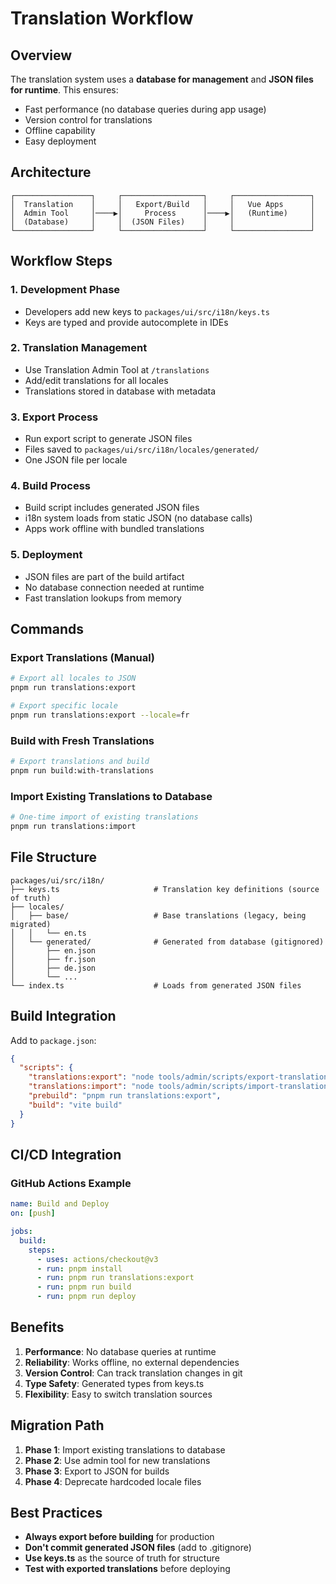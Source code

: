 # Translation Workflow

## Overview

The translation system uses a **database for management** and **JSON files for runtime**. This ensures:
- Fast performance (no database queries during app usage)
- Version control for translations
- Offline capability
- Easy deployment

## Architecture

```
┌─────────────────┐     ┌──────────────────┐     ┌─────────────────┐
│  Translation    │     │   Export/Build   │     │   Vue Apps      │
│  Admin Tool     │────▶│     Process      │────▶│   (Runtime)     │
│  (Database)     │     │  (JSON Files)    │     │                 │
└─────────────────┘     └──────────────────┘     └─────────────────┘
```

## Workflow Steps

### 1. Development Phase
- Developers add new keys to `packages/ui/src/i18n/keys.ts`
- Keys are typed and provide autocomplete in IDEs

### 2. Translation Management
- Use Translation Admin Tool at `/translations`
- Add/edit translations for all locales
- Translations stored in database with metadata

### 3. Export Process
- Run export script to generate JSON files
- Files saved to `packages/ui/src/i18n/locales/generated/`
- One JSON file per locale

### 4. Build Process
- Build script includes generated JSON files
- i18n system loads from static JSON (no database calls)
- Apps work offline with bundled translations

### 5. Deployment
- JSON files are part of the build artifact
- No database connection needed at runtime
- Fast translation lookups from memory

## Commands

### Export Translations (Manual)
```bash
# Export all locales to JSON
pnpm run translations:export

# Export specific locale
pnpm run translations:export --locale=fr
```

### Build with Fresh Translations
```bash
# Export translations and build
pnpm run build:with-translations
```

### Import Existing Translations to Database
```bash
# One-time import of existing translations
pnpm run translations:import
```

## File Structure

```
packages/ui/src/i18n/
├── keys.ts                     # Translation key definitions (source of truth)
├── locales/
│   ├── base/                   # Base translations (legacy, being migrated)
│   │   └── en.ts
│   └── generated/              # Generated from database (gitignored)
│       ├── en.json
│       ├── fr.json
│       ├── de.json
│       └── ...
└── index.ts                    # Loads from generated JSON files
```

## Build Integration

Add to `package.json`:
```json
{
  "scripts": {
    "translations:export": "node tools/admin/scripts/export-translations.js",
    "translations:import": "node tools/admin/scripts/import-translations.js",
    "prebuild": "pnpm run translations:export",
    "build": "vite build"
  }
}
```

## CI/CD Integration

### GitHub Actions Example
```yaml
name: Build and Deploy
on: [push]

jobs:
  build:
    steps:
      - uses: actions/checkout@v3
      - run: pnpm install
      - run: pnpm run translations:export
      - run: pnpm run build
      - run: pnpm run deploy
```

## Benefits

1. **Performance**: No database queries at runtime
2. **Reliability**: Works offline, no external dependencies
3. **Version Control**: Can track translation changes in git
4. **Type Safety**: Generated types from keys.ts
5. **Flexibility**: Easy to switch translation sources

## Migration Path

1. **Phase 1**: Import existing translations to database
2. **Phase 2**: Use admin tool for new translations
3. **Phase 3**: Export to JSON for builds
4. **Phase 4**: Deprecate hardcoded locale files

## Best Practices

- **Always export before building** for production
- **Don't commit generated JSON files** (add to .gitignore)
- **Use keys.ts** as the source of truth for structure
- **Test with exported translations** before deploying